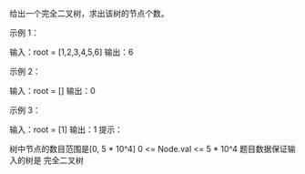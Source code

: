 给出一个完全二叉树，求出该树的节点个数。

示例 1：

输入：root = [1,2,3,4,5,6]
输出：6

示例 2：

输入：root = []
输出：0

示例 3：

输入：root = [1]
输出：1
提示：

树中节点的数目范围是[0, 5 * 10^4]
0 <= Node.val <= 5 * 10^4
题目数据保证输入的树是 完全二叉树